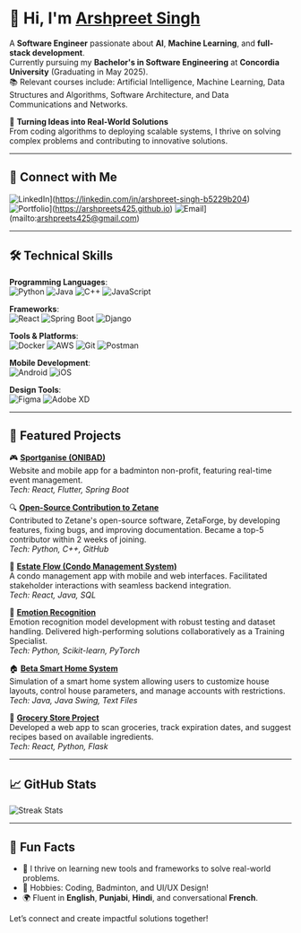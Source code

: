 # 👋 Hi, I'm [Arshpreet Singh](https://github.com/ashx11)  

A **Software Engineer** passionate about **AI**, **Machine Learning**, and **full-stack development**.  
Currently pursuing my **Bachelor's in Software Engineering** at **Concordia University** (Graduating in May 2025).  
📚 Relevant courses include: Artificial Intelligence, Machine Learning, Data Structures and Algorithms, Software Architecture, and Data Communications and Networks.

🌟 **Turning Ideas into Real-World Solutions**  
From coding algorithms to deploying scalable systems, I thrive on solving complex problems and contributing to innovative solutions.

---

## 🔗 Connect with Me  
![LinkedIn](https://img.shields.io/badge/LinkedIn-0A66C2?style=for-the-badge&logo=linkedin&logoColor=white)](https://linkedin.com/in/arshpreet-singh-b5229b204) ![Portfolio](https://img.shields.io/badge/Portfolio-4A90E2?style=for-the-badge&logo=google-chrome&logoColor=white)](https://arshpreets425.github.io) ![Email](https://img.shields.io/badge/Email-EA4335?style=for-the-badge&logo=gmail&logoColor=white)](mailto:arshpreets425@gmail.com)  

---

## 🛠️ Technical Skills  

**Programming Languages**:  
![Python](https://img.shields.io/badge/Python-3776AB?style=for-the-badge&logo=python&logoColor=white) ![Java](https://img.shields.io/badge/Java-007396?style=for-the-badge&logo=java&logoColor=white) ![C++](https://img.shields.io/badge/C%2B%2B-00599C?style=for-the-badge&logo=c%2B%2B&logoColor=white) ![JavaScript](https://img.shields.io/badge/JavaScript-F7DF1E?style=for-the-badge&logo=javascript&logoColor=black)

**Frameworks**:  
![React](https://img.shields.io/badge/React-61DAFB?style=for-the-badge&logo=react&logoColor=black) ![Spring Boot](https://img.shields.io/badge/Spring%20Boot-6DB33F?style=for-the-badge&logo=spring&logoColor=white) ![Django](https://img.shields.io/badge/Django-092E20?style=for-the-badge&logo=django&logoColor=white)

**Tools & Platforms**:  
![Docker](https://img.shields.io/badge/Docker-2496ED?style=for-the-badge&logo=docker&logoColor=white) ![AWS](https://img.shields.io/badge/AWS-FF9900?style=for-the-badge&logo=amazon-aws&logoColor=white) ![Git](https://img.shields.io/badge/Git-F05032?style=for-the-badge&logo=git&logoColor=white) ![Postman](https://img.shields.io/badge/Postman-FF6C37?style=for-the-badge&logo=postman&logoColor=white)

**Mobile Development**:  
![Android](https://img.shields.io/badge/Android-3DDC84?style=for-the-badge&logo=android&logoColor=white) ![iOS](https://img.shields.io/badge/iOS-000000?style=for-the-badge&logo=apple&logoColor=white)

**Design Tools**:  
![Figma](https://img.shields.io/badge/Figma-F24E1E?style=for-the-badge&logo=figma&logoColor=white) ![Adobe XD](https://img.shields.io/badge/Adobe%20XD-FF61F6?style=for-the-badge&logo=adobe-xd&logoColor=white)

---

## 🌟 Featured Projects  

🎮 **[Sportganise (ONIBAD)](https://github.com/ashx11/sportganise)**  
Website and mobile app for a badminton non-profit, featuring real-time event management.  
*Tech: React, Flutter, Spring Boot*

🔍 **[Open-Source Contribution to Zetane](https://github.com/zetane)**  
Contributed to Zetane's open-source software, ZetaForge, by developing features, fixing bugs, and improving documentation. Became a top-5 contributor within 2 weeks of joining.  
*Tech: Python, C++, GitHub*

🏡 **[Estate Flow (Condo Management System)](https://github.com/ashx11/condomanagement)**  
A condo management app with mobile and web interfaces. Facilitated stakeholder interactions with seamless backend integration.  
*Tech: React, Java, SQL*

🧠 **[Emotion Recognition](https://github.com/ashx11/mindalytics)**  
Emotion recognition model development with robust testing and dataset handling. Delivered high-performing solutions collaboratively as a Training Specialist.  
*Tech: Python, Scikit-learn, PyTorch*

🏠 **[Beta Smart Home System](https://github.com/ashx11/beta-smart-home)**  
Simulation of a smart home system allowing users to customize house layouts, control house parameters, and manage accounts with restrictions.  
*Tech: Java, Java Swing, Text Files*

🛒 **[Grocery Store Project](https://github.com/ashx11/grocery-store-project)**  
Developed a web app to scan groceries, track expiration dates, and suggest recipes based on available ingredients.  
*Tech: React, Python, Flask*

---

## 📈 GitHub Stats  

![Streak Stats](https://github-readme-streak-stats.herokuapp.com/?user=ashx11&theme=radical)  

---

## 📌 Fun Facts  

- 🚀 I thrive on learning new tools and frameworks to solve real-world problems.  
- 🧩 Hobbies: Coding, Badminton, and UI/UX Design!  
- 🌍 Fluent in **English**, **Punjabi**, **Hindi**, and conversational **French**.  

Let’s connect and create impactful solutions together!
